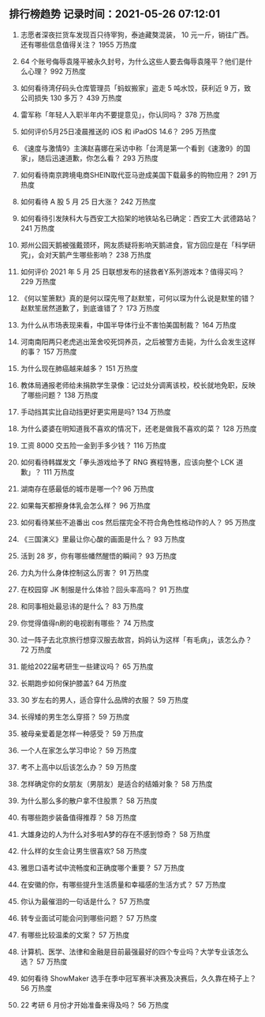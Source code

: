 
## 排行榜趋势 记录时间：2021-05-26 07:12:01
  
  1. 志愿者深夜拦货车发现百只待宰狗，泰迪藏獒混装， 10 元一斤，销往广西。还有哪些信息值得关注？ 1955 万热度
    
  2. 64 个账号侮辱袁隆平被永久封号，为什么这些人要去侮辱袁隆平？他们是什么心理？ 992 万热度
    
  3. 如何看待湾仔码头仓库管理员「蚂蚁搬家」盗走 5 吨水饺，获利近 9 万，致公司损失 130 多万？ 439 万热度
    
  4. 雷军称「年轻人入职半年内不要提意见」，你认同吗？ 378 万热度
    
  5. 如何评价5月25日凌晨推送的 iOS 和 iPadOS 14.6？ 295 万热度
    
  6. 《速度与激情9》主演赵喜娜在采访中称「台湾是第一个看到《速激9》的国家」，随后迅速道歉，你怎么看？ 293 万热度
    
  7. 如何看待南京跨境电商SHEIN取代亚马逊成美国下载最多的购物应用？ 291 万热度
    
  8. 如何看待 A 股 5 月 25 日大涨？ 242 万热度
    
  9. 如何看待引发陕科大与西安工大掐架的地铁站名已确定：西安工大·武德路站？ 241 万热度
    
  10. 郑州公园天鹅被强戴颈环，网友质疑将影响天鹅进食，官方回应是在「科学研究」，会对天鹅产生哪些影响？ 238 万热度
    
  11. 如何评价 2021 年 5 月 25 日联想发布的拯救者Y系列游戏本？值得买吗？ 229 万热度
    
  12. 《何以笙箫默》真的是何以琛先甩了赵默笙，可何以琛为什么说是默笙的错？赵默笙居然道歉了，到底谁错了？ 173 万热度
    
  13. 为什么从市场表现来看，中国半导体行业不害怕美国制裁？ 164 万热度
    
  14. 河南南阳两只老虎逃出笼舍咬死饲养员，之后被警方击毙，为什么会发生这样的事？ 157 万热度
    
  15. 为什么现在肺癌越来越多？ 151 万热度
    
  16. 教体局通报老师给未捐款学生录像：记过处分调离该校，校长就地免职，反映了哪些问题？ 138 万热度
    
  17. 手动挡其实比自动挡更好更实用是吗? 134 万热度
    
  18. 为什么婆婆在明知道我不喜欢的情况下，还老是做我不喜欢的菜？ 128 万热度
    
  19. 工资 8000 交五险一金到手多少钱？ 116 万热度
    
  20. 如何看待韩媒发文「拳头游戏给予了 RNG 赛程特惠，应该向整个 LCK 道歉」？ 111 万热度
    
  21. 湖南存在感最低的城市是哪一个? 96 万热度
    
  22. 如果每天都擦身体乳会怎么样？ 96 万热度
    
  23. 如何看待某些不追番出 cos 然后摆完全不符合角色性格动作的人？ 95 万热度
    
  24. 《三国演义》里最让你心酸的画面是什么？ 93 万热度
    
  25. 活到 28 岁，你有哪些幡然醒悟的瞬间？ 93 万热度
    
  26. 力丸为什么身体控制这么厉害？ 91 万热度
    
  27. 在校园穿 JK 制服是什么体验？回头率高吗？ 91 万热度
    
  28. 和同事相处最忌讳的是什么？ 83 万热度
    
  29. 你觉得值得n刷的电视剧有哪些？ 74 万热度
    
  30. 过一阵子去北京旅行想穿汉服去故宫，妈妈认为这样「有毛病」，该怎么办？ 72 万热度
    
  31. 能给2022届考研生一些建议吗？ 65 万热度
    
  32. 长期跑步如何保护膝盖? 64 万热度
    
  33. 30 岁左右的男人，适合穿什么品牌的衣服？ 59 万热度
    
  34. 长得矮的男生怎么穿搭？ 59 万热度
    
  35. 被母亲爱着是怎样一种感受？ 59 万热度
    
  36. 一个人在家怎么学习申论？ 59 万热度
    
  37. 考不上高中以后该怎么办？ 59 万热度
    
  38. 怎样确定你的女朋友（男朋友）是适合的结婚对象？ 58 万热度
    
  39. 为什么那么多的散户拿不住股票？ 58 万热度
    
  40. 有哪些跑步装备值得推荐？ 58 万热度
    
  41. 大雄身边的人为什么对多啦A梦的存在不感到惊奇？ 58 万热度
    
  42. 什么样的女生会让男生很喜欢? 58 万热度
    
  43. 雅思口语考试中流畅度和正确度哪个重要？ 57 万热度
    
  44. 在安徽的你，有哪些提升生活质量和幸福感的生活方式？ 57 万热度
    
  45. 你认为最催泪的一句话是什么？ 57 万热度
    
  46. 转专业面试可能会问到哪些问题？ 57 万热度
    
  47. 有哪些比较温柔的文案？ 57 万热度
    
  48. 计算机、医学、法律和金融是目前最强最好的四个专业吗？大学专业该怎么选？ 57 万热度
    
  49. 如何看待 ShowMaker 选手在季中冠军赛半决赛及决赛后，久久靠在椅子上？ 56 万热度
    
  50. 22 考研 6 月份才开始准备来得及吗？ 56 万热度
    